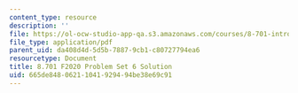 ```yaml
---
content_type: resource
description: ''
file: https://ol-ocw-studio-app-qa.s3.amazonaws.com/courses/8-701-introduction-to-nuclear-and-particle-physics-fall-2020/665de84806211041929494be38e69c91_MIT8_701F20_pset6_soln.pdf
file_type: application/pdf
parent_uid: da408d4d-5d5b-7887-9cb1-c80727794ea6
resourcetype: Document
title: 8.701 F2020 Problem Set 6 Solution
uid: 665de848-0621-1041-9294-94be38e69c91
---
```

